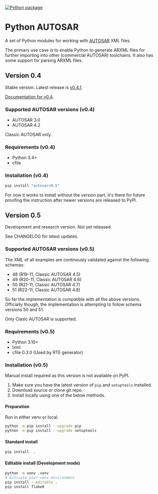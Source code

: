 [![Python package](https://github.com/cogu/autosar/actions/workflows/python-package.yml/badge.svg?branch=research%2F0.5)](https://github.com/cogu/autosar/actions/workflows/python-package.yml)

# Python AUTOSAR

A set of Python modules for working with [AUTOSAR](https://www.autosar.org/) XML files.

The primary use case is to enable Python to generate ARXML files for further importing into other (commercial AUTOSAR) toolchains.
It also has some support for parsing ARXML files.

## Version 0.4

Stable version. Latest release is [v0.4.1](https://github.com/cogu/autosar/releases/tag/v0.4.1).

[Documentation for v0.4](https://autosar.readthedocs.io/en/latest/).

### Supported AUTOSAR versions (v0.4)

* AUTOSAR 3.0
* AUTOSAR 4.2

Classic AUTOSAR only.

### Requirements (v0.4)

* Python 3.4+
* cfile

### Installation (v0.4)

```bash
pip install "autosar<0.5"
```

For now it works to install without the version part, it's there for future proofing the instruction
after newer versions are released to PyPI.

## Version 0.5

Development and research version. Not yet released.

See CHANGELOG for latest updates.

### Supported AUTOSAR versions (v0.5)

The XML of all examples are continously validated against the following schemas:

* 48 (R19-11, Classic AUTOSAR 4.5)
* 49 (R20-11, Classic AUTOSAR 4.6)
* 50 (R21-11, Classic AUTOSAR 4.7)
* 51 (R22-11, Classic AUTOSAR 4.8)

So far the implementation is compatible with all the above versions.
Officially though, the implementation is attempting to follow schema versions 50 and 51.

Only Clasic AUTOSAR is supported.

### Requirements (v0.5)

* Python 3.10+
* lxml
* cfile 0.3.0 (Used by RTE generator)

### Installation (v0.5)

Manual install required as this version is not available on PyPI.

1. Make sure you have the latest version of `pip` and `setuptools` installed.
2. Download source or clone git repo.
3. Install locally using one of the below methods.

#### Preparation

Run in either venv or local.

```bash
python -m pip install --upgrade pip
python -m pip install --upgrade setuptools
```

#### Standard install

```bash
pip install  .
```

#### Editable install (Development mode)

```bash
python -m venv .venv
# Activate your venv environment
pip install --editable .
pip install flake8
```
